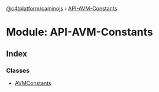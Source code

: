 [@c4tplatform/caminojs](../README.md) › [API-AVM-Constants](api_avm_constants.md)

# Module: API-AVM-Constants

## Index

### Classes

* [AVMConstants](../classes/api_avm_constants.avmconstants.md)
